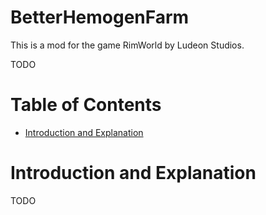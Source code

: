 # BetterHemogenFarm

This is a mod for the game RimWorld by Ludeon Studios.

TODO

# Table of Contents

* [Introduction and Explanation](#introduction-and-explanation)

# Introduction and Explanation

TODO
